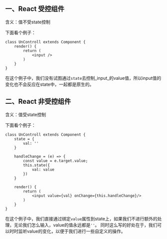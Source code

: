 ## 一、React 受控组件

含义：值不受state控制

下面看个例子：
```
class UnControll extends Component {
    render() {
        return (
            <input />
        )
    }
}
```
在这个例子中，我们没有试图通过`state`去控制_input_的value值，所以input值的变化也不会反应在state中，一起都是原生的。


## 二、React 非受控组件

含义：值受state控制

下面看个例子：
```
class UnControll extends Component {
    state = {
        val: ''
    }

    handleChange = (e) => {
        const value = e.target.value;
        this.state({
            val: value
        })
    }

    render() {
        return (
            <input value={val} onChange={this.handleChange}/>
        )
    }
}
```
在这个例子中，我们直接通过绑定`value`属性到state上，如果我们不进行额外的处理，无论我们怎么输入，value的值永远都是`''`。
同时这么写的好处在于，我们可以时时监听value的变化，以便于我们进行一些自定义的操作。